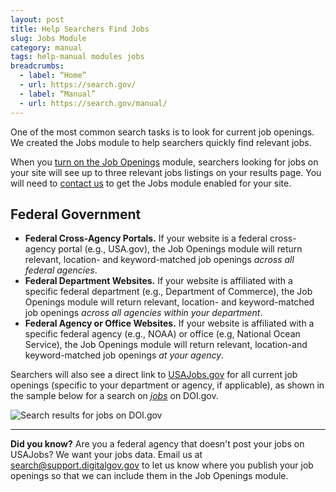 ```yaml
---
layout: post
title: Help Searchers Find Jobs
slug: Jobs Module
category: manual
tags: help-manual modules jobs
breadcrumbs:
  - label: “Home”
  - url: https://search.gov/
  - label: “Manual”
  - url: https://search.gov/manual/
---
```


One of the most common search tasks is to look for current job openings. We created the Jobs module to help searchers quickly find relevant jobs. 

When you [turn on the Job Openings](https://search.gov/manual/display-overview.html) module, searchers looking for jobs on your site will see up to three relevant jobs listings on your results page. You will need to [contact us](mailto:search@support.digitalgov.gov) to get the Jobs module enabled for your site.

## Federal Government

* **Federal Cross-Agency Portals.** If your website is a federal cross-agency portal (e.g., USA.gov), the Job Openings module will return relevant, location- and keyword-matched job openings *across all federal agencies*. 
* **Federal Department Websites.** If your website is affiliated with a specific federal department (e.g., Department of Commerce), the Job Openings module will return relevant, location- and keyword-matched job openings *across all agencies within your department*. 
* **Federal Agency or Office Websites.** If your website is affiliated with a specific federal agency (e.g., NOAA) or office (e.g, National Ocean Service), the Job Openings module will return relevant, location-and keyword-matched job openings *at your agency*. 

Searchers will also see a direct link to [USAJobs.gov](https://www.usajobs.gov) for all current job openings (specific to your department or agency, if applicable), as shown in the sample below for a search on [*jobs*](http://search.doi.gov/search?utf8=%E2%9C%93&affiliate=doi.gov&query=jobs") on DOI.gov. 

![Search results for jobs on DOI.gov](https://d3qcdigd1fhos0.cloudfront.net/blog/img/govbox-jobs.png "Search results for jobs on DOI.gov")

---

 **Did you know?** Are you a federal agency that doesn't post your jobs on USAJobs? We want your jobs data. Email us at <search@support.digitalgov.gov> to let us know where you publish your job openings so that we can include them in the Job Openings module.
